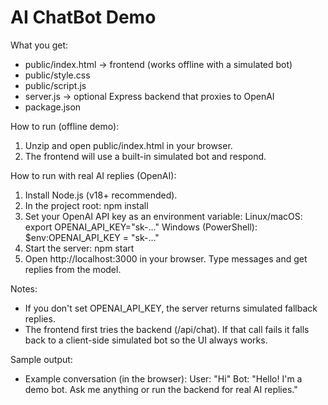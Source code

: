 AI ChatBot Demo
===============

What you get:
- public/index.html  -> frontend (works offline with a simulated bot)
- public/style.css
- public/script.js
- server.js           -> optional Express backend that proxies to OpenAI
- package.json

How to run (offline demo):
1. Unzip and open public/index.html in your browser.
2. The frontend will use a built-in simulated bot and respond.

How to run with real AI replies (OpenAI):
1. Install Node.js (v18+ recommended).
2. In the project root:
   npm install
3. Set your OpenAI API key as an environment variable:
   Linux/macOS:
     export OPENAI_API_KEY="sk-..."
   Windows (PowerShell):
     $env:OPENAI_API_KEY = "sk-..."
4. Start the server:
   npm start
5. Open http://localhost:3000 in your browser. Type messages and get replies from the model.

Notes:
- If you don't set OPENAI_API_KEY, the server returns simulated fallback replies.
- The frontend first tries the backend (/api/chat). If that call fails it falls back to a client-side simulated bot so the UI always works.

Sample output:
- Example conversation (in the browser):
  User: "Hi"
  Bot: "Hello! I'm a demo bot. Ask me anything or run the backend for real AI replies."
